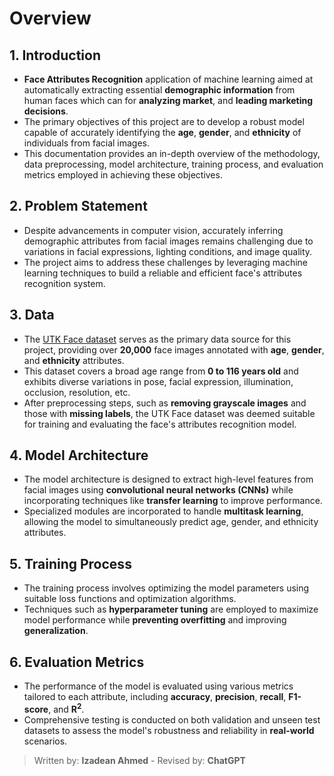 # Overview

## 1. Introduction
- **Face Attributes Recognition** application of machine learning aimed at automatically extracting essential **demographic information** from human faces which can for **analyzing market**, and **leading marketing decisions**.
- The primary objectives of this project are to develop a robust model capable of accurately identifying the **age**, **gender**, and **ethnicity** of individuals from facial images.
- This documentation provides an in-depth overview of the methodology, data preprocessing, model architecture, training process, and evaluation metrics employed in achieving these objectives.

## 2. Problem Statement
- Despite advancements in computer vision, accurately inferring demographic attributes from facial images remains challenging due to variations in facial expressions, lighting conditions, and image quality.
- The project aims to address these challenges by leveraging machine learning techniques to build a reliable and efficient face's attributes recognition system.

## 3. Data
- The [UTK Face dataset](https://susanqq.github.io/UTKFace/) serves as the primary data source for this project, providing over **20,000** face images annotated with **age**, **gender**, and **ethnicity** attributes.
- This dataset covers a broad age range from **0 to 116 years old** and exhibits diverse variations in pose, facial expression, illumination, occlusion, resolution, etc.
- After preprocessing steps, such as **removing grayscale images** and those with **missing labels**, the UTK Face dataset was deemed suitable for training and evaluating the face's attributes recognition model.

## 4. Model Architecture
- The model architecture is designed to extract high-level features from facial images using **convolutional neural networks (CNNs)** while incorporating techniques like **transfer learning** to improve performance.
- Specialized modules are incorporated to handle **multitask learning**, allowing the model to simultaneously predict age, gender, and ethnicity attributes.

## 5. Training Process
- The training process involves optimizing the model parameters using suitable loss functions and optimization algorithms.
- Techniques such as **hyperparameter tuning** are employed to maximize model performance while **preventing overfitting** and improving **generalization**.

## 6. Evaluation Metrics
- The performance of the model is evaluated using various metrics tailored to each attribute, including **accuracy**, **precision**, **recall**, **F1-score**, and **R<sup>2</sup>**.
- Comprehensive testing is conducted on both validation and unseen test datasets to assess the model's robustness and reliability in **real-world** scenarios.



> Written by: **Izadean Ahmed** - Revised by: **ChatGPT**